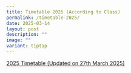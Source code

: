 ```yaml
---
title: Timetable 2025 (According to Class)
permalink: /timetable-2025/
date: 2025-03-14
layout: post
description: ""
image: ""
variant: tiptap
---
```

<p><a href="/files/2025_T2_Classes_TT_FINAL_vMar27_1550H_School_WEBSITE.pdf" rel="noopener noreferrer nofollow" target="_blank">2025 Timetable (Updated on 27th March 2025)</a>
</p>
